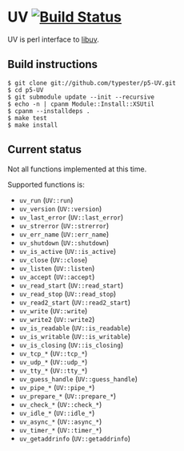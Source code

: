 # UV [![Build Status](https://secure.travis-ci.org/typester/p5-UV.png?branch=master)](http://travis-ci.org/typester/p5-UV)

UV is perl interface to [libuv](https://github.com/joyent/libuv).

## Build instructions

    $ git clone git://github.com/typester/p5-UV.git
    $ cd p5-UV
    $ git submodule update --init --recursive
    $ echo -n | cpanm Module::Install::XSUtil
    $ cpanm --installdeps .
    $ make test
    $ make install

## Current status

Not all functions implemented at this time.

Supported functions is:

* `uv_run` (`UV::run`)
* `uv_version` (`UV::version`)
* `uv_last_error` (`UV::last_error`)
* `uv_strerror` (`UV::strerror`)
* `uv_err_name` (`UV::err_name`)
* `uv_shutdown` (`UV::shutdown`)
* `uv_is_active` (`UV::is_active`)
* `uv_close` (`UV::close`)
* `uv_listen` (`UV::listen`)
* `uv_accept` (`UV::accept`)
* `uv_read_start` (`UV::read_start`)
* `uv_read_stop` (`UV::read_stop`)
* `uv_read2_start` (`UV::read2_start`)
* `uv_write` (`UV::write`)
* `uv_write2` (`UV::write2`)
* `uv_is_readable` (`UV::is_readable`)
* `uv_is_writable` (`UV::is_writable`)
* `uv_is_closing` (`UV::is_closing`)
* `uv_tcp_*` (`UV::tcp_*`)
* `uv_udp_*` (`UV::udp_*`)
* `uv_tty_*` (`UV::tty_*`)
* `uv_guess_handle` (`UV::guess_handle`)
* `uv_pipe_*` (`UV::pipe_*`)
* `uv_prepare_*` (`UV::prepare_*`)
* `uv_check_*` (`UV::check_*`)
* `uv_idle_*` (`UV::idle_*`)
* `uv_async_*` (`UV::async_*`)
* `uv_timer_*` (`UV::timer_*`)
* `uv_getaddrinfo` (`UV::getaddrinfo`)



